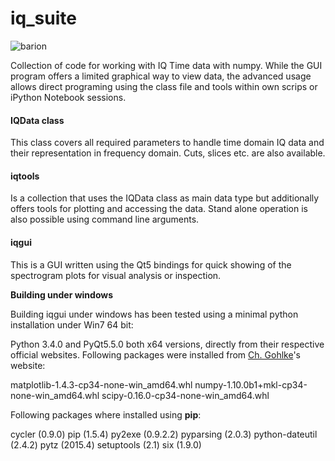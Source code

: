 iq_suite
============

![barion](https://raw.githubusercontent.com/xaratustrah/iq_suite/master/screenshot.png)

Collection of code for working with IQ Time data with numpy. While the GUI program offers a limited graphical way to view data, the advanced usage allows direct programing using the class file and tools within own scrips or iPython Notebook sessions.


#### IQData class
This class covers all required parameters to handle time domain IQ data and their representation in frequency domain. Cuts, slices etc. are also available.

#### iqtools
Is a collection that uses the IQData class as main data type but additionally offers tools for plotting and accessing the data. Stand alone operation is also possible using
command line arguments.

#### iqgui
This is a GUI written using the Qt5 bindings for quick showing of the spectrogram plots for visual analysis or inspection.

**Building under windows**

Building iqgui under windows has been tested using a minimal python installation under Win7 64 bit:

Python 3.4.0 and PyQt5.5.0 both x64 versions, directly from their respective official websites. Following packages were installed from [Ch. Gohlke](http://www.lfd.uci.edu/~gohlke/pythonlibs/)'s website: 

matplotlib-1.4.3-cp34-none-win_amd64.whl
numpy-1.10.0b1+mkl-cp34-none-win_amd64.whl
scipy-0.16.0-cp34-none-win_amd64.whl

Following packages where installed using **pip**:

cycler (0.9.0)
pip (1.5.4)
py2exe (0.9.2.2)
pyparsing (2.0.3)
python-dateutil (2.4.2)
pytz (2015.4)
setuptools (2.1)
six (1.9.0)

